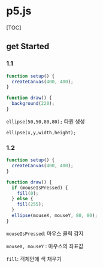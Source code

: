 # p5.js

[TOC]

## get Started

### 1.1

```javascript
function setup() {
  createCanvas(400, 400);
}

function draw() {
  background(220);
}
```

`ellipse(50,50,80,80);`  타원 생성

`ellipse(x,y,width,height);`

### 1.2

```javascript
function setup() {
  createCanvas(400, 400);
}

function draw() {
  if (mouseIsPressed) {
    fill(0);
  } else {
    fill(255);
  }
  ellipse(mouseX, mouseY, 80, 80);
}
```

`mouseIsPressed`:  마우스 클릭 감지

`mouseX, mouseY` : 마우스의 좌표값

`fill`: 객체안에 색 채우기